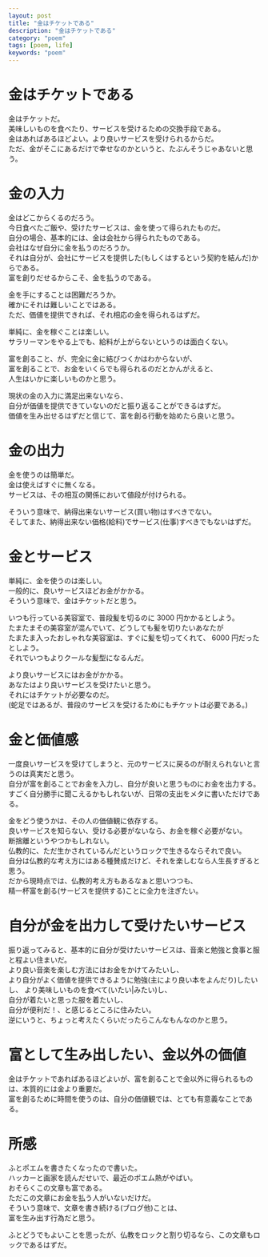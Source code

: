 ```yaml
---
layout: post
title: "金はチケットである"
description: "金はチケットである"
category: "poem"
tags: [poem, life]
keywords: "poem"
---
```


# 金はチケットである
金はチケットだ。  
美味しいものを食べたり、サービスを受けるための交換手段である。  
金はあればあるほどよい。より良いサービスを受けられるからだ。  
ただ、金がそこにあるだけで幸せなのかというと、たぶんそうじゃあないと思う。  
  

# 金の入力
金はどこからくるのだろう。  
今日食べたご飯や、受けたサービスは、金を使って得られたものだ。  
自分の場合、基本的には、金は会社から得られたものである。  
会社はなぜ自分に金を払うのだろうか。  
それは自分が、会社にサービスを提供した(もしくはするという契約を結んだ)からである。  
富を創りだせるからこそ、金を払うのである。  
  
金を手にすることは困難だろうか。  
確かにそれは難しいことではある。  
ただ、価値を提供できれば、それ相応の金を得られるはずだ。  
  
単純に、金を稼ぐことは楽しい。  
サラリーマンをやる上でも、給料が上がらないというのは面白くない。  
  
富を創ること、が、完全に金に結びつくかはわからないが、  
富を創ることで、お金をいくらでも得られるのだとかんがえると、  
人生はいかに楽しいものかと思う。  
  
現状の金の入力に満足出来ないなら、  
自分が価値を提供できていないのだと振り返ることができるはずだ。  
価値を生み出せるはずだと信じて、富を創る行動を始めたら良いと思う。  
  
# 金の出力
金を使うのは簡単だ。  
金は使えばすぐに無くなる。  
サービスは、その相互の関係において値段が付けられる。  
  
そういう意味で、納得出来ないサービス(買い物)はすべきでない。  
そしてまた、納得出来ない価格(給料)でサービス(仕事)すべきでもないはずだ。  
  
# 金とサービス
単純に、金を使うのは楽しい。  
一般的に、良いサービスほどお金がかかる。  
そういう意味で、金はチケットだと思う。  
  
いつも行っている美容室で、普段髪を切るのに 3000 円かかるとしよう。  
たまたまその美容室が混んでいて、どうしても髪を切りたいあなたが  
たまたま入ったおしゃれな美容室は、すぐに髪を切ってくれて、 6000 円だったとしよう。  
それでいつもよりクールな髪型になるんだ。  
  
より良いサービスにはお金がかかる。  
あなたはより良いサービスを受けたいと思う。  
それにはチケットが必要なのだ。  
(蛇足ではあるが、普段のサービスを受けるためにもチケットは必要である。)

# 金と価値感
一度良いサービスを受けてしまうと、元のサービスに戻るのが耐えられないと言うのは真実だと思う。  
自分が富を創ることでお金を入力し、自分が良いと思うものにお金を出力する。  
すごく自分勝手に聞こえるかもしれないが、日常の支出をメタに書いただけである。  
  
金をどう使うかは、その人の価値観に依存する。  
良いサービスを知らない、受ける必要がないなら、お金を稼ぐ必要がない。  
断捨離というやつかもしれない。  
仏教的に、ただ生かされているんだというロックで生きるならそれで良い。  
自分は仏教的な考え方にはある種賛成だけど、それを楽しむなら人生長すぎると思う。  
だから現時点では、仏教的考え方もあるなぁと思いつつも、  
精一杯富を創る(サービスを提供する)ことに全力を注ぎたい。  
  

# 自分が金を出力して受けたいサービス
振り返ってみると、基本的に自分が受けたいサービスは、音楽と勉強と食事と服と程よい住まいだ。  
より良い音楽を楽しむ方法にはお金をかけてみたいし、  
より自分がよく価値を提供できるように勉強(主により良い本をよんだり)したいし、
より美味しいものを食べて(いたい|みたい)し、  
自分が着たいと思った服を着たいし、  
自分が便利だ！、と感じるところに住みたい。  
逆にいうと、ちょっと考えたくらいだったらこんなもんなのかと思う。  

# 富として生み出したい、金以外の価値
金はチケットであればあるほどよいが、富を創ることで金以外に得られるものは、本質的には金より重要だ。  
富を創るために時間を使うのは、自分の価値観では、とても有意義なことである。  

# 所感
ふとポエムを書きたくなったので書いた。  
ハッカーと画家を読んだせいで、最近のポエム熱がやばい。  
おそらくこの文章も富である。  
ただこの文章にお金を払う人がいないだけだ。  
そういう意味で、文章を書き続ける(ブログ他)ことは、  
富を生み出す行為だと思う。  

ふとどうでもよいことを思ったが、仏教をロックと割り切るなら、この文章もロックであるはずだ。  

